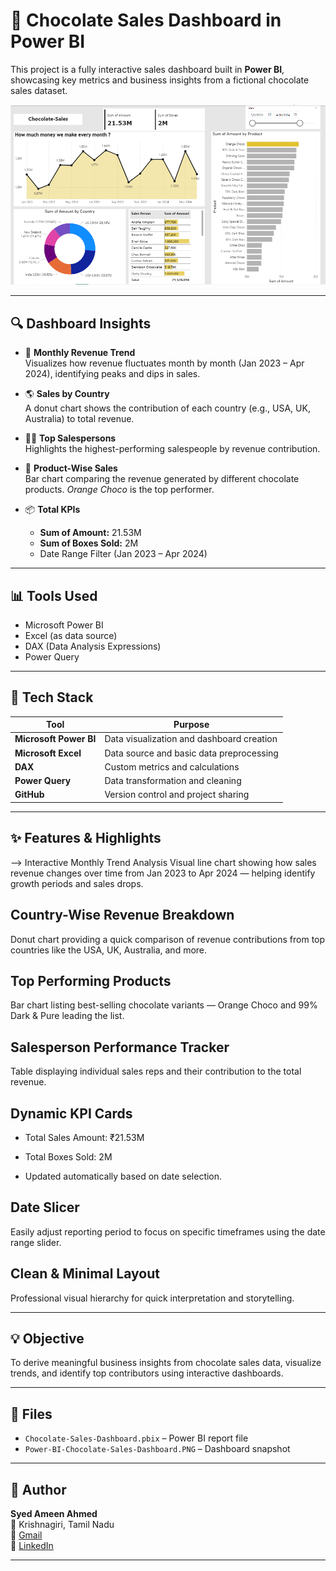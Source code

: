 # 🍫 Chocolate Sales Dashboard in Power BI

This project is a fully interactive sales dashboard built in **Power BI**, showcasing key metrics and business insights from a fictional chocolate sales dataset.

![Chocolate Sales Dashboard](https://github.com/syedameen16/Portfolio/blob/main/Projects/Chocolate_Sales_Dashboard_in_Power_BI/Chocolate-Sales-Dashboard%20-%20Overview.PNG)


---

## 🔍 Dashboard Insights

- 📅 **Monthly Revenue Trend**  
  Visualizes how revenue fluctuates month by month (Jan 2023 – Apr 2024), identifying peaks and dips in sales.

- 🌎 **Sales by Country**  
  A donut chart shows the contribution of each country (e.g., USA, UK, Australia) to total revenue.

- 🧍‍♂️ **Top Salespersons**  
  Highlights the highest-performing salespeople by revenue contribution.

- 🍫 **Product-Wise Sales**  
  Bar chart comparing the revenue generated by different chocolate products. *Orange Choco* is the top performer.

- 📦 **Total KPIs**  
  - **Sum of Amount:** 21.53M  
  - **Sum of Boxes Sold:** 2M  
  - Date Range Filter (Jan 2023 – Apr 2024)

---

## 📊 Tools Used
- Microsoft Power BI
- Excel (as data source)
- DAX (Data Analysis Expressions)
- Power Query

---

## 🧰 Tech Stack

| Tool                  | Purpose                                      |
|-----------------------|----------------------------------------------|
| **Microsoft Power BI** | Data visualization and dashboard creation    |
| **Microsoft Excel**    | Data source and basic data preprocessing     |
| **DAX**                | Custom metrics and calculations              |
| **Power Query**        | Data transformation and cleaning             |
| **GitHub**             | Version control and project sharing          |

---

## ✨ Features & Highlights

--> Interactive Monthly Trend Analysis
Visual line chart showing how sales revenue changes over time from Jan 2023 to Apr 2024 — helping identify growth periods and sales drops.

##  Country-Wise Revenue Breakdown
Donut chart providing a quick comparison of revenue contributions from top countries like the USA, UK, Australia, and more.

##  Top Performing Products
Bar chart listing best-selling chocolate variants — Orange Choco and 99% Dark & Pure leading the list.

##  Salesperson Performance Tracker
Table displaying individual sales reps and their contribution to the total revenue.

##  Dynamic KPI Cards

   - Total Sales Amount: ₹21.53M

   - Total Boxes Sold: 2M

   - Updated automatically based on date selection.

##  Date Slicer
Easily adjust reporting period to focus on specific timeframes using the date range slider.

##  Clean & Minimal Layout
Professional visual hierarchy for quick interpretation and storytelling.

---

## 💡 Objective
To derive meaningful business insights from chocolate sales data, visualize trends, and identify top contributors using interactive dashboards.

---

## 📁 Files
- `Chocolate-Sales-Dashboard.pbix` – Power BI report file 
- `Power-BI-Chocolate-Sales-Dashboard.PNG` – Dashboard snapshot

---

## 👤 Author

**Syed Ameen Ahmed**  
📍 Krishnagiri, Tamil Nadu  
📧 <a href="mailto:ameenahmed16th@gmail.com">Gmail</a>  
🔗 <a href="https://www.linkedin.com/in/syed-ameen-9b3871217/" target="_blank">LinkedIn</a>

---

